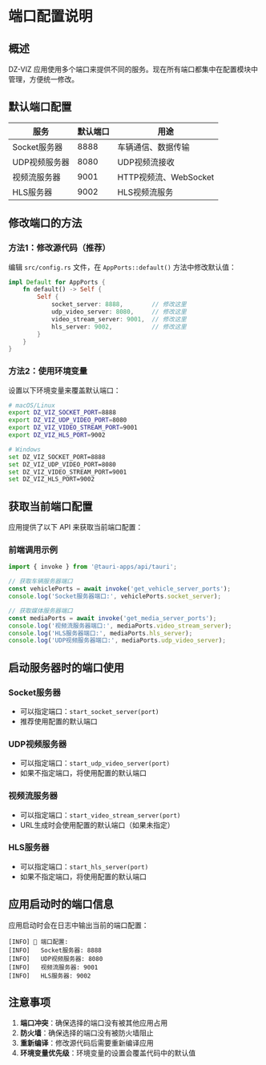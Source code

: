 # 端口配置说明

## 概述

DZ-VIZ 应用使用多个端口来提供不同的服务。现在所有端口都集中在配置模块中管理，方便统一修改。

## 默认端口配置

| 服务 | 默认端口 | 用途 |
|-----|---------|------|
| Socket服务器 | 8888 | 车辆通信、数据传输 |
| UDP视频服务器 | 8080 | UDP视频流接收 |
| 视频流服务器 | 9001 | HTTP视频流、WebSocket |
| HLS服务器 | 9002 | HLS视频流服务 |

## 修改端口的方法

### 方法1：修改源代码（推荐）

编辑 `src/config.rs` 文件，在 `AppPorts::default()` 方法中修改默认值：

```rust
impl Default for AppPorts {
    fn default() -> Self {
        Self {
            socket_server: 8888,        // 修改这里
            udp_video_server: 8080,     // 修改这里
            video_stream_server: 9001,  // 修改这里
            hls_server: 9002,           // 修改这里
        }
    }
}
```

### 方法2：使用环境变量

设置以下环境变量来覆盖默认端口：

```bash
# macOS/Linux
export DZ_VIZ_SOCKET_PORT=8888
export DZ_VIZ_UDP_VIDEO_PORT=8080
export DZ_VIZ_VIDEO_STREAM_PORT=9001
export DZ_VIZ_HLS_PORT=9002

# Windows
set DZ_VIZ_SOCKET_PORT=8888
set DZ_VIZ_UDP_VIDEO_PORT=8080
set DZ_VIZ_VIDEO_STREAM_PORT=9001
set DZ_VIZ_HLS_PORT=9002
```

## 获取当前端口配置

应用提供了以下 API 来获取当前端口配置：

### 前端调用示例

```javascript
import { invoke } from '@tauri-apps/api/tauri';

// 获取车辆服务器端口
const vehiclePorts = await invoke('get_vehicle_server_ports');
console.log('Socket服务器端口:', vehiclePorts.socket_server);

// 获取媒体服务器端口
const mediaPorts = await invoke('get_media_server_ports');
console.log('视频流服务器端口:', mediaPorts.video_stream_server);
console.log('HLS服务器端口:', mediaPorts.hls_server);
console.log('UDP视频服务器端口:', mediaPorts.udp_video_server);
```

## 启动服务器时的端口使用

### Socket服务器
- 可以指定端口：`start_socket_server(port)`
- 推荐使用配置的默认端口

### UDP视频服务器
- 可以指定端口：`start_udp_video_server(port)` 
- 如果不指定端口，将使用配置的默认端口

### 视频流服务器
- 可以指定端口：`start_video_stream_server(port)`
- URL生成时会使用配置的默认端口（如果未指定）

### HLS服务器
- 可以指定端口：`start_hls_server(port)`
- 如果不指定端口，将使用配置的默认端口

## 应用启动时的端口信息

应用启动时会在日志中输出当前的端口配置：

```
[INFO] 🔧 端口配置:
[INFO]   Socket服务器: 8888
[INFO]   UDP视频服务器: 8080
[INFO]   视频流服务器: 9001
[INFO]   HLS服务器: 9002
```

## 注意事项

1. **端口冲突**：确保选择的端口没有被其他应用占用
2. **防火墙**：确保选择的端口没有被防火墙阻止
3. **重新编译**：修改源代码后需要重新编译应用
4. **环境变量优先级**：环境变量的设置会覆盖代码中的默认值
